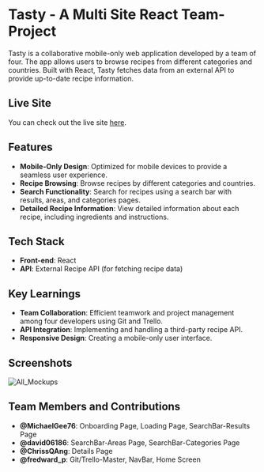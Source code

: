 # Tasty - A Multi Site React Team-Project

Tasty is a collaborative mobile-only web application developed by a team of four. The app allows users to browse recipes from different categories and countries. Built with React, Tasty fetches data from an external API to provide up-to-date recipe information.

## Live Site

You can check out the live site [here](https://tasty-mu.vercel.app/).

## Features

- **Mobile-Only Design**: Optimized for mobile devices to provide a seamless user experience.
- **Recipe Browsing**: Browse recipes by different categories and countries.
- **Search Functionality**: Search for recipes using a search bar with results, areas, and categories pages.
- **Detailed Recipe Information**: View detailed information about each recipe, including ingredients and instructions.

## Tech Stack

- **Front-end**: React
- **API**: External Recipe API (for fetching recipe data)

## Key Learnings

- **Team Collaboration**: Efficient teamwork and project management among four developers using Git and Trello.
- **API Integration**: Implementing and handling a third-party recipe API.
- **Responsive Design**: Creating a mobile-only user interface.

## Screenshots
![All_Mockups](https://github.com/fredwardp/tasty/assets/148052437/cd27d420-885d-4ec3-8db3-031f08e704f7)

## Team Members and Contributions

- **@MichaelGee76**: Onboarding Page, Loading Page, SearchBar-Results Page
- **@david06186**: SearchBar-Areas Page, SearchBar-Categories Page
- **@ChrissQAng**: Details Page
- **@fredward_p**: Git/Trello-Master, NavBar, Home Screen
  
